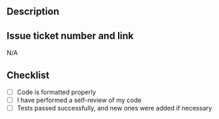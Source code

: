 ## Description
<!-- fill that briefly -->

## Issue ticket number and link
N/A

## Checklist
- [ ] Code is formatted properly
- [ ] I have performed a self-review of my code
- [ ] Tests passed successfully, and new ones were added if necessary
